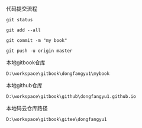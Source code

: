 代码提交流程

```
git status

git add --all

git commit -m "my book"

git push -u origin master
```

本地gitbook仓库

```
D:\workspace\gitbook\dongfangyu1\mybook
```

本地github仓库

```
D:\workspace\gitbook\github\dongfangyu1.github.io
```

本地码云仓库路径

 `D:\workspace\gitbook\gitee\dongfangyu1`

